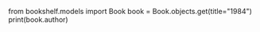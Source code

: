 <!-- import model -->
from bookshelf.models import Book
book = Book.objects.get(title="1984")
    print(book.author) 


<!-- setup a query set
all_books = Book.objects.all()
iterate over object and retrive it's content 
for book in all_books:
    print(book.title)
    print(book.author)
    print(book.publication_year) -->
